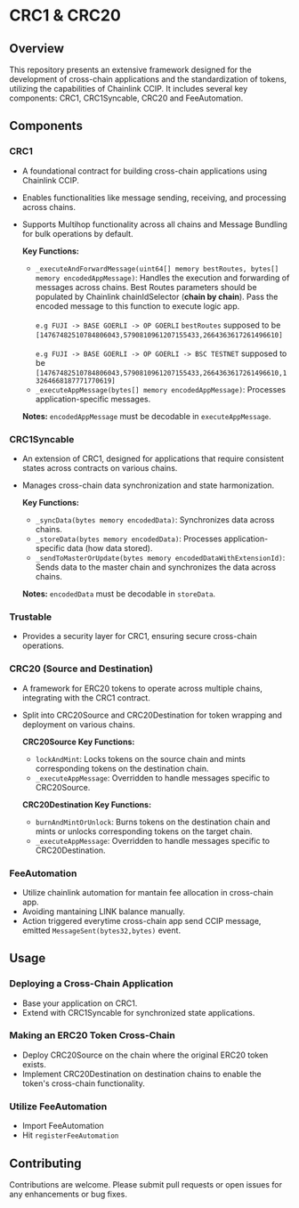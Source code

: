 # CRC1 & CRC20

## Overview
This repository presents an extensive framework designed for the development of cross-chain applications and the standardization of tokens, utilizing the capabilities of Chainlink CCIP. It includes several key components: CRC1, CRC1Syncable, CRC20 and FeeAutomation.

## Components
### CRC1
- A foundational contract for building cross-chain applications using Chainlink CCIP.
- Enables functionalities like message sending, receiving, and processing across chains.
- Supports Multihop functionality across all chains and Message Bundling for bulk operations by default.

  **Key Functions:**
  - `_executeAndForwardMessage(uint64[] memory bestRoutes, bytes[] memory encodedAppMessage)`: Handles the execution and forwarding of messages across chains. Best Routes parameters should be populated by Chainlink chainIdSelector (**chain by chain**). Pass the encoded message to this function to execute logic app. <br /> 
    <br />
    `e.g FUJI -> BASE GOERLI -> OP GOERLI` `bestRoutes` supposed to be `[14767482510784806043,5790810961207155433,2664363617261496610]` <br />
    <br />
    `e.g FUJI -> BASE GOERLI -> OP GOERLI -> BSC TESTNET` supposed to be `[14767482510784806043,5790810961207155433,2664363617261496610,13264668187771770619]` <br />
  - `_executeAppMessage(bytes[] memory encodedAppMessage)`: Processes application-specific messages.

  **Notes:** `encodedAppMessage` must be decodable in `executeAppMessage`.

### CRC1Syncable
- An extension of CRC1, designed for applications that require consistent states across contracts on various chains.
- Manages cross-chain data synchronization and state harmonization.

  **Key Functions:**
  - `_syncData(bytes memory encodedData)`: Synchronizes data across chains.
  - `_storeData(bytes memory encodedData)`: Processes application-specific data (how data stored).
  - `_sendToMasterOrUpdate(bytes memory encodedDataWithExtensionId)`: Sends data to the master chain and synchronizes the data across chains.

  **Notes:** `encodedData` must be decodable in `storeData`.

### Trustable
- Provides a security layer for CRC1, ensuring secure cross-chain operations.

### CRC20 (Source and Destination)
- A framework for ERC20 tokens to operate across multiple chains, integrating with the CRC1 contract.
- Split into CRC20Source and CRC20Destination for token wrapping and deployment on various chains.

  **CRC20Source Key Functions:**
  - `lockAndMint`: Locks tokens on the source chain and mints corresponding tokens on the destination chain.
  - `_executeAppMessage`: Overridden to handle messages specific to CRC20Source.

  **CRC20Destination Key Functions:**
  - `burnAndMintOrUnlock`: Burns tokens on the destination chain and mints or unlocks corresponding tokens on the target chain.
  - `_executeAppMessage`: Overridden to handle messages specific to CRC20Destination.

### FeeAutomation 
- Utilize chainlink automation for mantain fee allocation in cross-chain app.
- Avoiding mantaining LINK balance manually.
- Action triggered everytime cross-chain app send CCIP message, emitted `MessageSent(bytes32,bytes)` event.

## Usage
### Deploying a Cross-Chain Application
- Base your application on CRC1.
- Extend with CRC1Syncable for synchronized state applications.

### Making an ERC20 Token Cross-Chain
- Deploy CRC20Source on the chain where the original ERC20 token exists.
- Implement CRC20Destination on destination chains to enable the token's cross-chain functionality.

### Utilize FeeAutomation 
- Import FeeAutomation
- Hit `registerFeeAutomation`

## Contributing
Contributions are welcome. Please submit pull requests or open issues for any enhancements or bug fixes.

